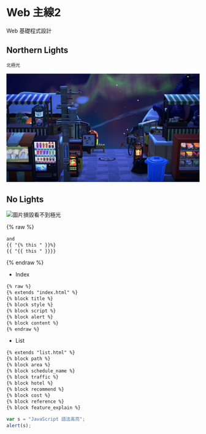 # Web 主線2
Web 基礎程式設計
## Northern Lights
```bash
北極光
```
![北極光](./image/acnh_northernlight.jpg)
## No Lights
![圖片損毀看不到極光]()

{% raw %}
```
and 
{{ "{% this " }}%}
{{ "{{ this " }}}}
```
{% endraw %}
   
- Index
```jinja
{% raw %}
{% extends "index.html" %}
{% block title %}
{% block style %}
{% block script %}
{% block alert %}
{% block content %}
{% endraw %}
```
- List
```jinja
{% extends "list.html" %}
{% block path %}
{% block area %}
{% block schedule_name %}
{% block traffic %}
{% block hotel %}
{% block recommend %}
{% block cost %}
{% block reference %}
{% block feature_explain %}
```
    
```javascript
var s = "JavaScript 語法高亮";
alert(s);
```

